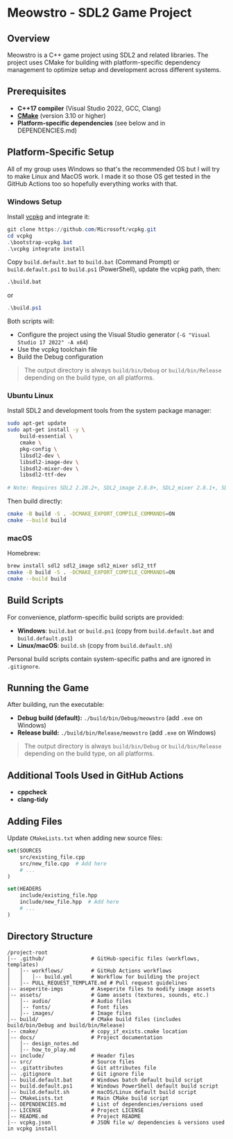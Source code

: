 # Meowstro - SDL2 Game Project

## Overview
Meowstro is a C++ game project using SDL2 and related libraries. The project uses CMake for building with platform-specific dependency management to optimize setup and development across different systems.

## Prerequisites

- **C++17 compiler** (Visual Studio 2022, GCC, Clang)
- **[CMake](https://cmake.org/download/)** (version 3.10 or higher)
- **Platform-specific dependencies** (see below and in DEPENDENCIES.md)

## Platform-Specific Setup

All of my group uses Windows so that's the recommended OS but I will try to make Linux and MacOS work. I made it so those OS get tested in the GitHub Actions too so hopefully everything works with that.

### Windows Setup

Install [vcpkg](https://github.com/microsoft/vcpkg) and integrate it:

```powershell
git clone https://github.com/Microsoft/vcpkg.git
cd vcpkg
.\bootstrap-vcpkg.bat
.\vcpkg integrate install
```

Copy `build.default.bat` to `build.bat` (Command Prompt) or `build.default.ps1` to `build.ps1` (PowerShell), update the vcpkg path, then:

```cmd
.\build.bat
```
or
```ps1
.\build.ps1
```

Both scripts will:
- Configure the project using the Visual Studio generator (`-G "Visual Studio 17 2022" -A x64`)
- Use the vcpkg toolchain file
- Build the Debug configuration

> The output directory is always `build/bin/Debug` or `build/bin/Release` depending on the build type, on all platforms.

### Ubuntu Linux

Install SDL2 and development tools from the system package manager:

```bash
sudo apt-get update
sudo apt-get install -y \
    build-essential \
    cmake \
    pkg-config \
    libsdl2-dev \
    libsdl2-image-dev \
    libsdl2-mixer-dev \
    libsdl2-ttf-dev
    
# Note: Requires SDL2 2.28.2+, SDL2_image 2.8.8+, SDL2_mixer 2.8.1+, SDL2_ttf 2.24.0+
```

Then build directly:
```bash
cmake -B build -S . -DCMAKE_EXPORT_COMPILE_COMMANDS=ON
cmake --build build
```

### macOS

Homebrew:
```bash
brew install sdl2 sdl2_image sdl2_mixer sdl2_ttf
cmake -B build -S . -DCMAKE_EXPORT_COMPILE_COMMANDS=ON
cmake --build build
```

## Build Scripts

For convenience, platform-specific build scripts are provided:

- **Windows**: `build.bat` or `build.ps1` (copy from `build.default.bat` and `build.default.ps1`)
- **Linux/macOS**: `build.sh` (copy from `build.default.sh`)

Personal build scripts contain system-specific paths and are ignored in `.gitignore`.

## Running the Game

After building, run the executable:

- **Debug build (default):** `./build/bin/Debug/meowstro` (add `.exe` on Windows)
- **Release build:** `./build/bin/Release/meowstro` (add `.exe` on Windows)

> The output directory is always `build/bin/Debug` or `build/bin/Release` depending on the build type, on all platforms.

## Additional Tools Used in GitHub Actions

- **cppcheck**
- **clang-tidy**

## Adding Files

Update `CMakeLists.txt` when adding new source files:

```cmake
set(SOURCES
    src/existing_file.cpp
    src/new_file.cpp  # Add here
    # ...
)

set(HEADERS
    include/existing_file.hpp
    include/new_file.hpp  # Add here
    # ...
)
```

## Directory Structure
```
/project-root
│-- .github/               # GitHub-specific files (workflows, templates)
│   │-- workflows/         # GitHub Actions workflows
│   │   │-- build.yml      # Workflow for building the project
│   │-- PULL_REQUEST_TEMPLATE.md # Pull request guidelines
|-- aseperite-imgs         # Aseperite files to modify image assets
│-- assets/                # Game assets (textures, sounds, etc.)
│   │-- audio/             # Audio files
│   │-- fonts/             # Font files
│   │-- images/            # Image files
│-- build/                 # CMake build files (includes build/bin/Debug and build/bin/Release)
|-- cmake/                 # copy_if_exists.cmake location
│-- docs/                  # Project documentation
│   │-- design_notes.md
│   │-- how_to_play.md
│-- include/               # Header files
│-- src/                   # Source files
│-- .gitattributes         # Git attributes file
│-- .gitignore             # Git ignore file
│-- build.default.bat      # Windows batch default build script
│-- build.default.ps1      # Windows PowerShell default build script
│-- build.default.sh       # macOS/Linux default build script
│-- CMakeLists.txt         # Main CMake build script
|-- DEPENDENCIES.md        # List of dependencies/versions used
│-- LICENSE                # Project LICENSE
│-- README.md              # Project README
|-- vcpkg.json             # JSON file w/ dependencies & versions used in vcpkg install

```